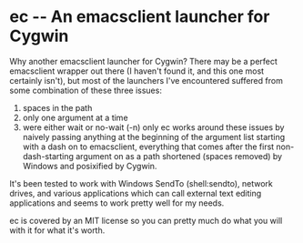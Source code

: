 # ec -- An emacsclient launcher for Cygwin

Why another emacsclient launcher for Cygwin? There may be a perfect
emacsclient wrapper out there (I haven't found it, and this one most
certainly isn't), but most of the launchers I've encountered suffered
from some combination of these three issues:
1. spaces in the path
2. only one argument at a time
3. were either wait or no-wait (-n) only
ec works around these issues by naively passing anything at the
beginning of the argument list starting with a dash on to emacsclient,
everything that comes after the first non-dash-starting argument on as
a path shortened (spaces removed) by Windows and posixified by Cygwin.

It's been tested to work with Windows SendTo (shell:sendto), network
drives, and various applications which can call external text editing
applications and seems to work pretty well for my needs.

ec is covered by an MIT license so you can pretty much do what you
will with it for what it's worth.
